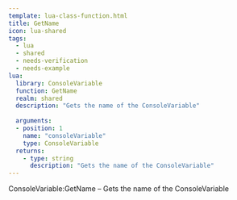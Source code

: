 ```yaml
---
template: lua-class-function.html
title: GetName
icon: lua-shared
tags:
  - lua
  - shared
  - needs-verification
  - needs-example
lua:
  library: ConsoleVariable
  function: GetName
  realm: shared
  description: "Gets the name of the ConsoleVariable"
  
  arguments:
  - position: 1
    name: "consoleVariable"
    type: ConsoleVariable
  returns:
    - type: string
      description: "Gets the name of the ConsoleVariable"
---
```


<div class="lua__search__keywords">
ConsoleVariable:GetName &#x2013; Gets the name of the ConsoleVariable
</div>
